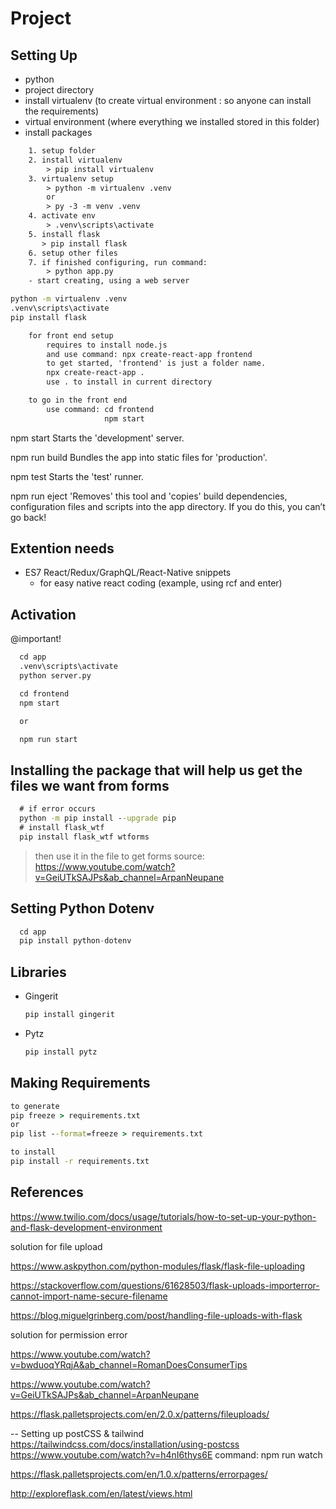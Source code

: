 # Project

## Setting Up

- python
- project directory
- install virtualenv (to create virtual environment : so anyone can install the requirements)
- virtual environment (where everything we installed stored in this folder)
- install packages

```txt
    1. setup folder
    2. install virtualenv
        > pip install virtualenv
    3. virtualenv setup
        > python -m virtualenv .venv
        or
        > py -3 -m venv .venv
    4. activate env
        > .venv\scripts\activate
    5. install flask
       > pip install flask
    6. setup other files
    7. if finished configuring, run command:
        > python app.py
    - start creating, using a web server
```

```cmd
python -m virtualenv .venv
.venv\scripts\activate
pip install flask

```

```txt
    for front end setup
        requires to install node.js
        and use command: npx create-react-app frontend
        to get started, 'frontend' is just a folder name.
        npx create-react-app .
        use . to install in current directory

    to go in the front end
        use command: cd frontend
                     npm start
```

 npm start
    Starts the 'development' server.

  npm run build
    Bundles the app into static files for 'production'.

  npm test
    Starts the 'test' runner.

  npm run eject
    'Removes' this tool and 'copies' build dependencies, configuration files
    and scripts into the app directory. If you do this, you can’t go back!

## Extention needs

- ES7 React/Redux/GraphQL/React-Native snippets
  - for easy native react coding (example, using rcf and enter)

## Activation

@important!

```txt
  cd app
  .venv\scripts\activate
  python server.py

  cd frontend
  npm start

  or

  npm run start
```

## Installing the package that will help us get the files we want from forms

```cmd
  # if error occurs
  python -m pip install --upgrade pip
  # install flask_wtf
  pip install flask_wtf wtforms
```

> then use it in the file to get forms
  > source: <https://www.youtube.com/watch?v=GeiUTkSAJPs&ab_channel=ArpanNeupane>

## Setting Python Dotenv

```py
  cd app
  pip install python-dotenv
```

## Libraries

- Gingerit

  ```cmd
  pip install gingerit 
  ```

- Pytz

  ```cmd
  pip install pytz
  ```

## Making Requirements

```cmd
to generate
pip freeze > requirements.txt
or
pip list --format=freeze > requirements.txt

to install
pip install -r requirements.txt
```

## References

<https://www.twilio.com/docs/usage/tutorials/how-to-set-up-your-python-and-flask-development-environment>

solution for file upload

<https://www.askpython.com/python-modules/flask/flask-file-uploading>

<https://stackoverflow.com/questions/61628503/flask-uploads-importerror-cannot-import-name-secure-filename>

<https://blog.miguelgrinberg.com/post/handling-file-uploads-with-flask>

solution for permission error

<https://www.youtube.com/watch?v=bwduoqYRqjA&ab_channel=RomanDoesConsumerTips>

<https://www.youtube.com/watch?v=GeiUTkSAJPs&ab_channel=ArpanNeupane>

<https://flask.palletsprojects.com/en/2.0.x/patterns/fileuploads/>

-- Setting up postCSS & tailwind
<https://tailwindcss.com/docs/installation/using-postcss>
<https://www.youtube.com/watch?v=h4nI6thys6E>
command: npm run watch

<https://flask.palletsprojects.com/en/1.0.x/patterns/errorpages/>

<http://exploreflask.com/en/latest/views.html>
